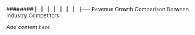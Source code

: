 ######## |   |   |   |   |   |   |   ├── Revenue Growth Comparison Between Industry Competitors

*Add content here*